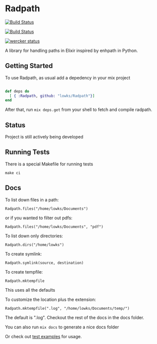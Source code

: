 # Radpath

[![Build Status](https://travis-ci.org/lowks/Radpath.png?branch=master)](https://travis-ci.org/lowks/Radpath)

[![Build Status](https://drone.io/github.com/lowks/Radpath/status.png)](https://drone.io/github.com/lowks/Radpath/latest)

[![wercker status](https://app.wercker.com/status/8a98607487fbd4ad61904acbb840e31a/m/ "wercker status")](https://app.wercker.com/project/bykey/8a98607487fbd4ad61904acbb840e31a)

A library for handling paths in Elixir inspired by enhpath in Python.

## Getting Started

To use Radpath, as usual add a depedency in your mix project

``` elixir
    
def deps do
  [ { :Radpath, github: "lowks/Radpath"}]
end
```

After that, run `mix deps.get` from your shell to fetch and compile radpath.

## Status

Project is still actively being developed

## Running Tests

There is a special Makefile for running tests

```
make ci
```

## Docs

To list down files in a path:

```
Radpath.files("/home/lowks/Documents")
```

or if you wanted to filter out pdfs:

```
Radpath.files("/home/lowks/Documents", "pdf")
```

To list down only directories:

```
Radpath.dirs("/home/lowks")                  
```

To create symlink:

```
Radpath.symlink(source, destination)
```

To create tempfile:

```
Radpath.mktempfile
```

This uses all the defaults

To customize the location plus the extension: 

```
Radpath.mktempfile(".log", "/home/lowks/Documents/temp/")
```

The default is ".log". Checkout the rest of the docs in the docs folder.

You can also run `mix docs` to generate a nice docs folder

Or check out [test examples](./test/radpath_test.exs) for usage.

